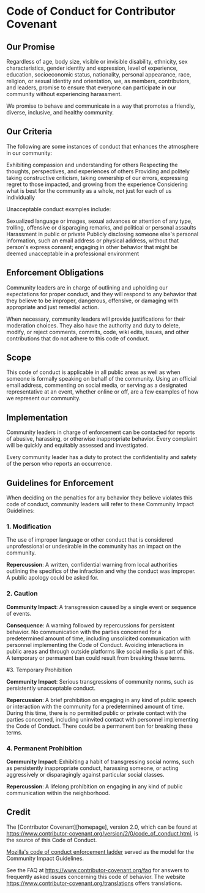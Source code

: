 # Code of Conduct for Contributor Covenant

 ## Our Promise

 Regardless of age, body size, visible or invisible disability, ethnicity, sex characteristics, gender identity and expression, level of experience, education, socioeconomic status, nationality, personal appearance, race, religion, or sexual identity and orientation, we, as members, contributors, and leaders, promise to ensure that everyone can participate in our community without experiencing harassment.

 We promise to behave and communicate in a way that promotes a friendly, diverse, inclusive, and healthy community.

 ## Our Criteria

 The following are some instances of conduct that enhances the atmosphere in our community:

 Exhibiting compassion and understanding for others
 Respecting the thoughts, perspectives, and experiences of others
 Providing and politely taking constructive criticism, taking ownership of our errors, expressing regret to those impacted, and growing from the experience
 Considering what is best for the community as a whole, not just for each of us individually

 Unacceptable conduct examples include:

 Sexualized language or images, sexual advances or attention of any type, trolling, offensive or disparaging remarks, and political or personal assaults
 Harassment in public or private
 Publicly disclosing someone else's personal information, such an email address or physical address, without that person's express consent; engaging in other behavior that might be deemed unacceptable in a professional environment

 ## Enforcement Obligations

 Community leaders are in charge of outlining and upholding our expectations for proper conduct, and they will respond to any behavior that they believe to be improper, dangerous, offensive, or damaging with appropriate and just remedial action.

 When necessary, community leaders will provide justifications for their moderation choices. They also have the authority and duty to delete, modify, or reject comments, commits, code, wiki edits, issues, and other contributions that do not adhere to this code of conduct.

 ## Scope

 This code of conduct is applicable in all public areas as well as when someone is formally speaking on behalf of the community.
 Using an official email address, commenting on social media, or serving as a designated representative at an event, whether online or off, are a few examples of how we represent our community.

 ## Implementation

 Community leaders in charge of enforcement can be contacted for reports of abusive, harassing, or otherwise inappropriate behavior.
 Every complaint will be quickly and equitably assessed and investigated.

 Every community leader has a duty to protect the confidentiality and safety of the person who reports an occurrence.

 ## Guidelines for Enforcement

 When deciding on the penalties for any behavior they believe violates this code of conduct, community leaders will refer to these Community Impact Guidelines:

 ### 1. Modification

 The use of improper language or other conduct that is considered unprofessional or undesirable in the community has an impact on the community.

 **Repercussion**: A written, confidential warning from local authorities outlining the specifics of the infraction and why the conduct was improper.  A public apology could be asked for.

 ### 2. Caution

 **Community Impact**: A transgression caused by a single event or sequence of events.

 **Consequence**: A warning followed by repercussions for persistent behavior.  No communication with the parties concerned for a predetermined amount of time, including unsolicited communication with personnel implementing the Code of Conduct.  Avoiding interactions in public areas and through outside platforms like social media is part of this.  A temporary or permanent ban could result from breaking these terms.

 #3. Temporary Prohibition

 **Community Impact**: Serious transgressions of community norms, such as persistently unacceptable conduct.

 **Repercussion**: A brief prohibition on engaging in any kind of public speech or interaction with the community for a predetermined amount of time.  During this time, there is no permitted public or private contact with the parties concerned, including uninvited contact with personnel implementing the Code of Conduct.
 There could be a permanent ban for breaking these terms.

 ### 4. Permanent Prohibition

 **Community Impact**: Exhibiting a habit of transgressing social norms, such as persistently inappropriate conduct, harassing someone, or acting aggressively or disparagingly against particular social classes.

 **Repercussion**: A lifelong prohibition on engaging in any kind of public communication within the neighborhood.

 ## Credit

 The [Contributor Covenant][homepage], version 2.0, which can be found at https://www.contributor-covenant.org/version/2/0/code_of_conduct.html, is the source of this Code of Conduct.

 [Mozilla's code of conduct enforcement ladder](https://github.com/mozilla/diversity) served as the model for the Community Impact Guidelines.

 See the FAQ at https://www.contributor-covenant.org/faq for answers to frequently asked issues concerning this code of behavior. The website https://www.contributor-covenant.org/translations offers translations.
